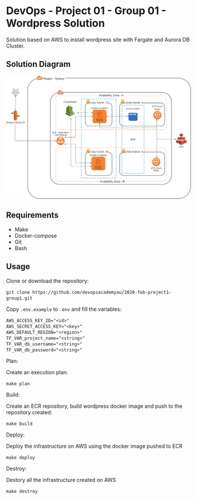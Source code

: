 # DevOps - Project 01 - Group 01 - Wordpress Solution 

Solution based on AWS to install wordpress site with Fargate and Aurora DB Cluster. 

## Solution Diagram 

![](docs/devops-image-diagram-project-01.png)

## Requirements 

- Make
- Docker-compose 
- Git
- Bash

## Usage

Clone or download the repository:

```
git clone https://github.com/devopsacademyau/2020-feb-project1-group1.git
```

Copy `.env.example` to `.env` and fill the variables:

```
AWS_ACCESS_KEY_ID="<id>"
AWS_SECRET_ACCESS_KEY="<key>"
AWS_DEFAULT_REGION="<region>"
TF_VAR_project_name="<string>"
TF_VAR_db_username="<string>"
TF_VAR_db_password="<string>"
```

Plan:

Create an execution plan:
```
make plan
```

Build:

Create an ECR repository, build wordpress docker image and push to the repository created:
```
make build
```

Deploy:

Deploy the infrastructure on AWS using the docker image pushed to ECR
```
make deploy
```

Destroy:

Destory all the infrastructure created on AWS
```
make destroy
```
